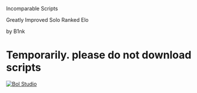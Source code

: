 
Incomparable Scripts

Greatly Improved Solo Ranked  Elo

by B1nk

Temporarily.  please do not download scripts
========

<a target="_blank" href="http://shang.qq.com/wpa/qunwpa?idkey=cdc09118b51ee019d4329c57e95d5731da84f4e7daa76da96144836600d9a8ff"><img border="0" src="http://pub.idqqimg.com/wpa/images/group.png" alt="Bol Studio" title="Bol Studio"></a>

